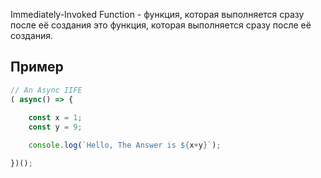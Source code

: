 Immediately-Invoked Function - функция, которая выполняется сразу после её создания это функция, которая выполняется сразу после её создания.

## Пример
```ts
// An Async IIFE
( async() => {
    
    const x = 1;
    const y = 9;

    console.log(`Hello, The Answer is ${x+y}`);

})();
```